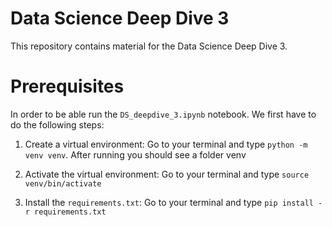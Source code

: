 # Data Science Deep Dive 3
This repository contains material for the Data Science Deep Dive 3.

# Prerequisites
In order to be able run the `DS_deepdive_3.ipynb` notebook. We first have to do the following steps:

1. Create a virtual environment:
    Go to your terminal and type `python -m venv venv`. After running you should see a folder venv

2. Activate the virtual environment:
    Go to your terminal and type `source venv/bin/activate`

3. Install the  `requirements.txt`:
    Go to your terminal and type `pip install -r requirements.txt`